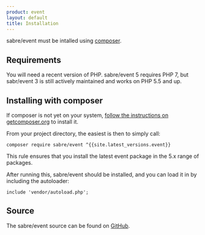 ```yaml
---
product: event
layout: default
title: Installation
---
```


sabre/event must be intalled using [composer][1].

Requirements
------------

You will need a recent version of PHP. sabre/event 5 requires PHP 7, but
sabr/event 3 is still actively maintained and works on PHP 5.5 and up.

Installing with composer
------------------------

If composer is not yet on your system, [follow the instructions on getcomposer.org][2]
to install it.

From your project directory, the easiest is then to simply call:

    composer require sabre/event ^{{site.latest_versions.event}}

This rule ensures that you install the latest event package in the 5.x range
of packages.

After running this, sabre/event should be installed, and you can load it in
by including the autoloader:

    include 'vendor/autoload.php';

Source
------

The sabre/event source can be found on [GitHub][3].

[1]: http://getcomposer.org/
[2]: https://getcomposer.org/doc/00-intro.md#installation-nix
[3]: https://github.com/sabre-io/event

